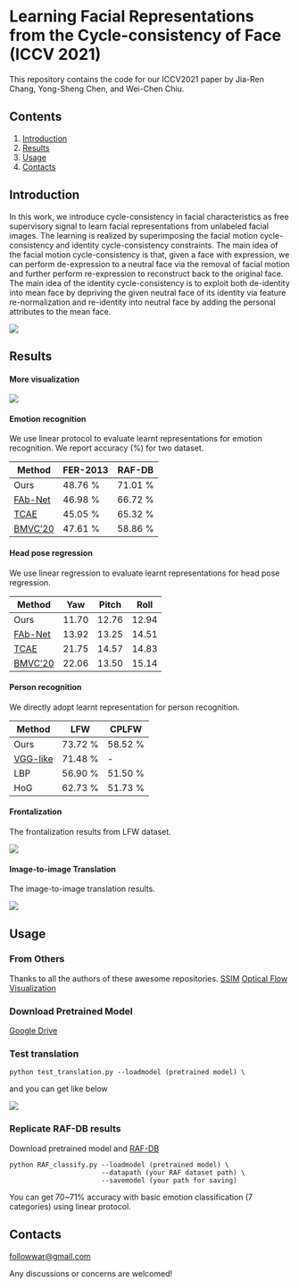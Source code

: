 # Learning Facial Representations from the Cycle-consistency of Face (ICCV 2021)

This repository contains the code for our ICCV2021 paper by Jia-Ren Chang, Yong-Sheng Chen, and Wei-Chen Chiu.

## Contents

1. [Introduction](#introduction)
2. [Results](#results)
3. [Usage](#usage)
4. [Contacts](#contacts)

## Introduction
In this work, we introduce cycle-consistency in facial characteristics as free supervisory signal to learn facial representations from unlabeled facial images. The learning is realized by superimposing the facial motion cycle-consistency and identity cycle-consistency constraints. The main idea of the facial motion cycle-consistency is that, given a face with expression, we can perform de-expression to a neutral face via the removal of facial motion and further perform re-expression to reconstruct back to the original face. The main idea of the identity cycle-consistency is to exploit both de-identity into mean face by depriving the given neutral face of its identity via feature re-normalization and re-identity into neutral face by adding the personal attributes to the mean face.

<img align="center" src="https://user-images.githubusercontent.com/11732099/128152906-4ebc6711-7fc0-431a-9145-4b2c7f12a7fb.png">

## Results

#### More visualization

<img align="center" src="https://user-images.githubusercontent.com/11732099/128154030-7936207d-a8f2-4a57-80e2-f5565515de00.png">

#### Emotion recognition

We use linear protocol to evaluate learnt representations for emotion recognition. We report accuracy (%) for two dataset.

| Method | FER-2013 | RAF-DB |
|---|---|---|
| Ours | 48.76 % | 71.01 % |
| [FAb-Net](https://arxiv.org/abs/1808.06882) | 46.98 % | 66.72 % |
| [TCAE](https://openaccess.thecvf.com/content_CVPR_2019/papers/Li_Self-Supervised_Representation_Learning_From_Videos_for_Facial_Action_Unit_Detection_CVPR_2019_paper.pdf) | 45.05 % | 65.32 % |
| [BMVC’20](https://www.bmvc2020-conference.com/assets/papers/0861.pdf) | 47.61 % | 58.86 % |

#### Head  pose  regression

We use linear regression to evaluate learnt representations for head pose regression.

| Method | Yaw | Pitch | Roll |
|---|---|---|---|
| Ours | 11.70 | 12.76 | 12.94 |
| [FAb-Net](https://arxiv.org/abs/1808.06882) | 13.92 | 13.25 | 14.51 |
| [TCAE](https://openaccess.thecvf.com/content_CVPR_2019/papers/Li_Self-Supervised_Representation_Learning_From_Videos_for_Facial_Action_Unit_Detection_CVPR_2019_paper.pdf) | 21.75 | 14.57 | 14.83 |
| [BMVC’20](https://www.bmvc2020-conference.com/assets/papers/0861.pdf) | 22.06 | 13.50 | 15.14 |


#### Person recognition

We directly adopt learnt representation for person recognition.

| Method | LFW | CPLFW |
|---|---|---|
| Ours | 73.72 % | 58.52 % |
| [VGG-like](https://arxiv.org/abs/1803.01260) | 71.48 % | - |
| LBP | 56.90 % | 51.50 % |
| HoG | 62.73 % | 51.73 % |

#### Frontalization

The frontalization results from LFW dataset. 

<img align="center" src="https://user-images.githubusercontent.com/11732099/128305185-0020f0b8-7a90-4394-b71d-35a95a05bec2.png">


#### Image-to-image Translation

The image-to-image translation results. 

<img align="center" src="https://user-images.githubusercontent.com/11732099/128305387-fbd9c7c6-6431-43c1-9109-9e766d065cda.png">


## Usage

### From Others

Thanks to all the authors of these awesome repositories.
[SSIM](https://github.com/Po-Hsun-Su/pytorch-ssim)
[Optical Flow Visualization](https://github.com/tomrunia/OpticalFlow_Visualization)

### Download Pretrained Model

[Google Drive](https://drive.google.com/file/d/1dDuXLyn3AFclGos-Ku2geMBWE2v4a2Y9/view?usp=sharing)

### Test translation

```
python test_translation.py --loadmodel (pretrained model) \
```

and you can get like below

<img align="center" src="https://github.com/JiaRenChang/FaceCycle/blob/master/Test_translation/translation0.png">

### Replicate RAF-DB results

Download pretrained model and [RAF-DB](http://www.whdeng.cn/RAF/model1.html)

```
python RAF_classify.py --loadmodel (pretrained model) \
                       --datapath (your RAF dataset path) \
                       --savemodel (your path for saving)
```

You can get 70~71% accuracy with basic emotion classification (7 categories) using linear protocol.

## Contacts
followwar@gmail.com

Any discussions or concerns are welcomed!
